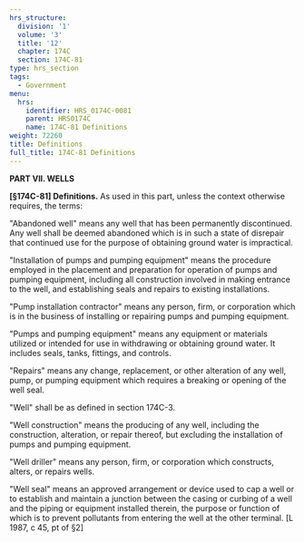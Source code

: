 ```yaml
---
hrs_structure:
  division: '1'
  volume: '3'
  title: '12'
  chapter: 174C
  section: 174C-81
type: hrs_section
tags:
  - Government
menu:
  hrs:
    identifier: HRS_0174C-0081
    parent: HRS0174C
    name: 174C-81 Definitions
weight: 72260
title: Definitions
full_title: 174C-81 Definitions
---
```

**PART VII. WELLS**

**[§174C-81] Definitions.** As used in this part, unless the context otherwise requires, the terms:

"Abandoned well" means any well that has been permanently discontinued. Any well shall be deemed abandoned which is in such a state of disrepair that continued use for the purpose of obtaining ground water is impractical.

"Installation of pumps and pumping equipment" means the procedure employed in the placement and preparation for operation of pumps and pumping equipment, including all construction involved in making entrance to the well, and establishing seals and repairs to existing installations.

"Pump installation contractor" means any person, firm, or corporation which is in the business of installing or repairing pumps and pumping equipment.

"Pumps and pumping equipment" means any equipment or materials utilized or intended for use in withdrawing or obtaining ground water. It includes seals, tanks, fittings, and controls.

"Repairs" means any change, replacement, or other alteration of any well, pump, or pumping equipment which requires a breaking or opening of the well seal.

"Well" shall be as defined in section 174C-3.

"Well construction" means the producing of any well, including the construction, alteration, or repair thereof, but excluding the installation of pumps and pumping equipment.

"Well driller" means any person, firm, or corporation which constructs, alters, or repairs wells.

"Well seal" means an approved arrangement or device used to cap a well or to establish and maintain a junction between the casing or curbing of a well and the piping or equipment installed therein, the purpose or function of which is to prevent pollutants from entering the well at the other terminal. [L 1987, c 45, pt of §2]